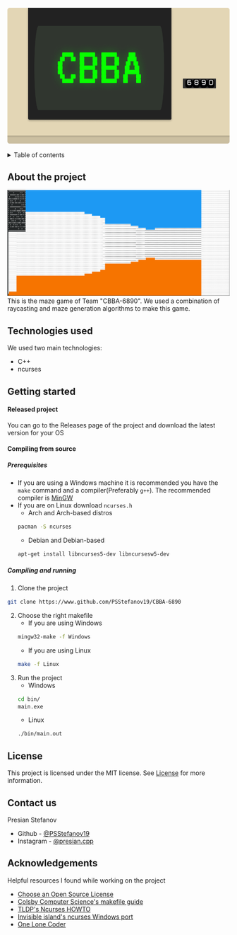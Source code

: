 ![Logo](./images/Logo.png)

<details>
	<summary>Table of contents</summary>
	<ol>
		<li>
			<a href = "#about-the-project">About the project</a>
		</li>
		<li>
			<a href = "#Technologies-used">Technologies used</a>
		</li>
		<li>
			<a href = "#Getting-started">Getting started</a>
			<ul>
				<li>
					<a href = "#Released-project">Released project</a>
				</li>
				<li>
					<a href = "#Compiling-from-source">Compiling from source</a>
				</li>
			</ul>
		</li>
		<li>
			<a href="#License">License</a>
		</li>
		<li>
			<a href="#Contact-us">Contact us</a>
		</li>
		<li>
			<a href="#Acknowledgements">Acknowledgements</a>
		</li>
	</ol>
</details>



## About the project
![Game image](./images/gameImage.png)
This is the maze game of Team "CBBA-6890". We used a combination of raycasting and maze generation algorithms to make this game.

## Technologies used
We used two main technologies:
* C++
* ncurses

## Getting started
#### Released project
You can go to the Releases page of the project and download the latest version for your OS

#### Compiling from source

##### Prerequisites
+ If you are using a Windows machine it is recommended you have the ```make``` command and a compiler(Preferably ```g++```). The recommended compiler is [MinGW](https://sourceforge.net/projects/mingw)
+ If you are on Linux download ```ncurses.h```
	+ Arch and Arch-based distros
	```sh
	pacman -S ncurses
	```
	+ Debian and Debian-based
	```sh
	apt-get install libncurses5-dev libncursesw5-dev
	```

##### Compiling and running
1. Clone the project
```sh
git clone https://www.github.com/PSStefanov19/CBBA-6890
```
2. Choose the right makefile
	+ If you are using Windows
	```sh
	mingw32-make -f Windows
	```
	+ If you are using Linux
	```sh
	make -f Linux
	```
1. Run the project
	+ Windows
	```sh
	cd bin/
	main.exe
	```
	+ Linux
	```sh
	./bin/main.out
	```
## License
This project is licensed under the MIT license. See [License](License) for more information.

## Contact us
Presian Stefanov
+ Github - [@PSStefanov19](https://github.com/PSStefanov19)
+ Instagram - [@presian.cpp](https://www.instagram.com/presian.cpp/)
## Acknowledgements
Helpful resources I found while working on the project
+ [Choose an Open Source License](https://choosealicense.com/)
+ [Colsby Computer Science's makefile guide](https://www.cs.colby.edu/maxwell/courses/tutorials/maketutor/)
+ [TLDP's Ncurses HOWTO](https://tldp.org/HOWTO/NCURSES-Programming-HOWTO/)
+ [Invisible island's ncurses Windows port](https://invisible-island.net/ncurses/ncurses.html)
+ [One Lone Coder](https://github.com/OneLoneCoder)